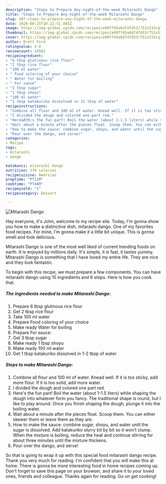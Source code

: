 ```yaml
---
description: "Steps to Prepare Any-night-of-the-week Mitarashi Dango"
title: "Steps to Prepare Any-night-of-the-week Mitarashi Dango"
slug: 487-steps-to-prepare-any-night-of-the-week-mitarashi-dango
date: 2020-08-25T10:22:51.045Z
image: https://img-global.cpcdn.com/recipes/e09ff45a6d74fd53/751x532cq70/mitarashi-dango-recipe-main-photo.jpg
thumbnail: https://img-global.cpcdn.com/recipes/e09ff45a6d74fd53/751x532cq70/mitarashi-dango-recipe-main-photo.jpg
cover: https://img-global.cpcdn.com/recipes/e09ff45a6d74fd53/751x532cq70/mitarashi-dango-recipe-main-photo.jpg
author: Brett Ford
ratingvalue: 4.8
reviewcount: 24501
recipeingredient:
- "6 tbsp glutinous rice flour"
- "2 tbsp rice flour"
- "100 ml water"
- " Food coloring of your choice"
- " Water for boiling"
- " For sauce"
- "3 tbsp sugar"
- "1 tbsp shoyu"
- "100 ml water"
- "1 tbsp katakuriko dissolved in 12 tbsp of water"
recipeinstructions:
- "Combine all flour and 100 ml of water. Knead well. If it is too sticky, add more flour. If it is too solid, add more water."
- "I divided the dough and colored one part red."
- "Here&#39;s the fun part! Boil the water (about 1-1.5 liters) while shaping the dough into whatever form you fancy. The traditional shape is round, but I like to play around. Once you finish shaping the dough, plunge it into the boiling water."
- "Wait about a minute after the pieces float. Scoop them. You can either skewer them or leave them as they are."
- "How to make the sauce: combine sugar, shoyu, and water until the sugar is dissolved. Add katakuriko slurry bit by bit so it won&#39;t clump. When the mixture is boiling, reduce the heat and continue stirring for about three minutes until the mixture thickens."
- "Pour over the dango, and serve!"
categories:
- Recipe
tags:
- mitarashi
- dango

katakunci: mitarashi dango 
nutrition: 270 calories
recipecuisine: American
preptime: "PT11M"
cooktime: "PT46M"
recipeyield: "1"
recipecategory: Dessert

---
```



![Mitarashi Dango](https://img-global.cpcdn.com/recipes/e09ff45a6d74fd53/751x532cq70/mitarashi-dango-recipe-main-photo.jpg)

Hey everyone, it's John, welcome to my recipe site. Today, I'm gonna show you how to make a distinctive dish, mitarashi dango. One of my favorites food recipes. For mine, I'm gonna make it a little bit unique. This is gonna smell and look delicious.



Mitarashi Dango is one of the most well liked of current trending foods on earth. It is enjoyed by millions daily. It's simple, it is fast, it tastes yummy. Mitarashi Dango is something that I have loved my entire life. They are nice and they look fantastic.


To begin with this recipe, we must prepare a few components. You can have mitarashi dango using 10 ingredients and 6 steps. Here is how you cook that.

<!--inarticleads1-->

##### The ingredients needed to make Mitarashi Dango:

1. Prepare 6 tbsp glutinous rice flour
1. Get 2 tbsp rice flour
1. Take 100 ml water
1. Prepare  Food coloring of your choice
1. Make ready  Water for boiling
1. Prepare  For sauce:
1. Get 3 tbsp sugar
1. Make ready 1 tbsp shoyu
1. Make ready 100 ml water
1. Get 1 tbsp katakuriko dissolved in 1-2 tbsp of water




<!--inarticleads2-->

##### Steps to make Mitarashi Dango:

1. Combine all flour and 100 ml of water. Knead well. If it is too sticky, add more flour. If it is too solid, add more water.
1. I divided the dough and colored one part red.
1. Here&#39;s the fun part! Boil the water (about 1-1.5 liters) while shaping the dough into whatever form you fancy. The traditional shape is round, but I like to play around. Once you finish shaping the dough, plunge it into the boiling water.
1. Wait about a minute after the pieces float. Scoop them. You can either skewer them or leave them as they are.
1. How to make the sauce: combine sugar, shoyu, and water until the sugar is dissolved. Add katakuriko slurry bit by bit so it won&#39;t clump. When the mixture is boiling, reduce the heat and continue stirring for about three minutes until the mixture thickens.
1. Pour over the dango, and serve!




So that is going to wrap it up with this special food mitarashi dango recipe. Thank you very much for reading. I'm confident that you will make this at home. There is gonna be more interesting food in home recipes coming up. Don't forget to save this page on your browser, and share it to your loved ones, friends and colleague. Thanks again for reading. Go on get cooking!

